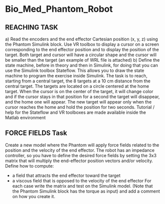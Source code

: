 # Bio_Med_Phantom_Robot

## REACHING TASK 

a) Read the encoders and the end effector Cartesian position (x, y, z) using the Phantom Simulink block. Use VR toolbox to display a cursor on a screen corresponding to the end effector position and to display the position of the target. Both target and cursor will have a circular shape and the cursor will be smaller than the target (an example of WRL file is attached) 
b) Define the state machine, before in theory and then in Simulink, for doing that you can use the Simulink toolbox Stateflow. This allows you to draw the state machine to program the exercise inside Simulink. The task is to reach, starting from a central target, the 8 targets at a 10 cm distance from the central target. The targets are located on a circle centered at the home target. When the cursor is on the center of the target, it will change color and if the cursor stays in that position for a second the target will disappear, and the home one will appear. The new target will appear only when the cursor reaches the home and hold the position for two seconds. Tutorial / help for the Stateflow and VR toolboxes are made available inside the Matlab environment

## FORCE FIELDS Task

Create a new model where the Phantom will apply force fields related to the position and the velocity of the end effector. The robot has an impedance controller, so you have to define the desired force fields by setting the 3x3 matrix that will multiply the end-effector position vectors and/or velocity. Define how to compute:
- a field that attracts the end effector toward the target
- a viscous field that is opposed to the velocity of the end effector For each case write the matrix and test on the Simulink model. (Note that the Phantom Simulink block has the torque as input) and add a comment on how you create it.
